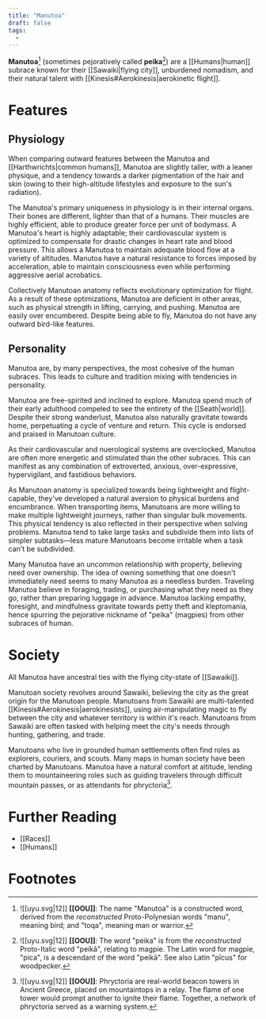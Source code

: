 ```yaml
---
title: "Manutoa"
draft: false
tags:
  - 
---
```


**Manutoa**[^toa]  (sometimes  pejoratively called **peika**[^pei]) are a [[Humans|human]] subrace known for their [[Sawaiki|flying city]], unburdened nomadism, and their natural talent with [[Kinesis#Aerokinesis|aerokinetic flight]].

# Features
## Physiology
When comparing outward features between the Manutoa and [[Harthwrichts|common humans]], Manutoa are slightly taller, with a leaner physique, and a tendency towards a darker pigmentation of the hair and skin (owing to their high-altitude lifestyles and exposure to the sun's radiation). 

The Manutoa's primary uniqueness in physiology is in their internal organs. Their bones are different, lighter than that of a humans. Their muscles are highly efficient, able to produce greater force per unit of bodymass. A Manutoa's heart is highly adaptable; their cardiovascular system is optimized to compensate for drastic changes in heart rate and blood pressure. This allows a Manutoa to maintain adequate blood flow at a variety of altitudes. Manutoa have a natural resistance to forces imposed by acceleration, able to maintain consciousness even while performing aggressive aerial acrobatics. 

Collectively Manutoan anatomy reflects evolutionary optimization for flight. As a result of these optimizations, Manutoa are deficient in other areas, such as physical strength in lifting, carrying, and pushing. Manutoa are easily over encumbered. Despite being able to fly, Manutoa do not have any outward bird-like features.

## Personality
Manutoa are, by many perspectives, the most cohesive of the human subraces. This leads to culture and tradition mixing with tendencies in personality.

Manutoa are free-spirited and inclined to explore. Manutoa spend much of their early adulthood compeled to see the entirety of the [[Seath|world]]. Despite their strong wanderlust, Manutoa also naturally gravitate towards home, perpetuating a cycle of venture and return. This cycle is endorsed and praised in Manutoan culture.

As their cardiovascular and nuerological systems are overclocked, Manutoa are often more energetic and stimulated than the other subraces. This can manifest as any combination of extroverted, anxious, over-expressive, hypervigilant, and fastidious behaviors. 

As Manutoan anatomy is specialized towards being lightweight and flight-capable, they've developed a natural aversion to physical burdens and encumbrance. When transporting items, Manutoans are more willing to make multiple lightweight journeys, rather than singular bulk movements. This physical tendency is also reflected in their perspective when solving problems. Manutoa tend to take large tasks and subdivide them into lists of simpler subtasks—less mature Manutoans become irritable when a task can't be subdivided.

Many Manutoa have an uncommon relationship with property, believing need over ownership. The idea of owning something that one doesn't immediately need seems to many Manutoa as a needless burden. Traveling Manutoa believe in foraging, trading, or purchasing what they need as they go, rather than preparing luggage in advance. Manutoa lacking empathy, foresight, and mindfulness gravitate towards petty theft and kleptomania, hence spurring the pejorative nickname of "peika" (magpies) from other subraces of human.

# Society
All Manutoa have ancestral ties with the flying city-state of [[Sawaiki]].

Manutoan society revolves around Sawaiki, believing the city as the great origin for the Manutoan people. Manutoans from Sawaiki are multi-talented [[Kinesis#Aerokinesis|aerokinesists]], using air-manipulating magic to fly between the city and whatever territory is within it's reach. Manutoans from Sawaiki are often tasked with helping meet the city's needs through hunting, gathering, and trade.

Manutoans who live in grounded human settlements often find roles as explorers, couriers, and scouts. Many maps in human society have been charted by Manutoans. Manutoa have a natural comfort at altitude, lending them to mountaineering roles such as guiding travelers through difficult mountain passes, or as attendants for phryctoria[^phry].

# Further Reading
- [[Races]]
- [[Humans]]

# Footnotes
[^toa]: ![[uyu.svg|12]] **[[OOU]]**: The name "Manutoa" is a constructed word, derived from the *reconstructed* Proto-Polynesian words "manu", meaning bird; and "toqa", meaning man or warrior. 

[^pei]: ![[uyu.svg|12]] **[[OOU]]**: The word "peika" is from the *reconstructed* Proto-Italic word "peikā", relating to magpie. The Latin word for magpie, "pica", is a descendant of the word "peikā". See also Latin "pīcus" for woodpecker.

[^phry]: ![[uyu.svg|12]] **[[OOU]]**: Phryctoria are real-world beacon towers in Ancient Greece, placed on mountaintops in a relay. The flame of one tower would prompt another to ignite their flame. Together, a network of phryctoria served as a warning system. 